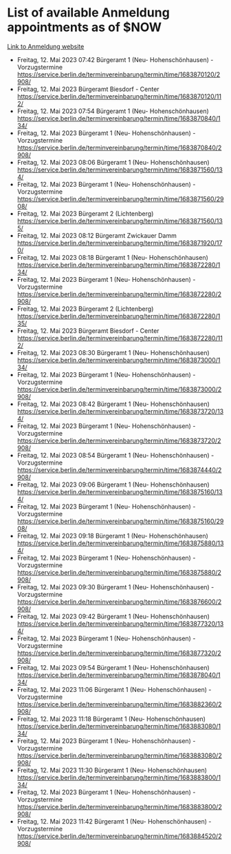 # List of available Anmeldung appointments as of $NOW
[Link to Anmeldung website](https://service.berlin.de/terminvereinbarung/termin/tag.php?termin=1&anliegen[]=120686&dienstleisterlist=122210,122217,327316,122219,327312,122227,327314,122231,327346,122243,327348,122254,122252,329742,122260,329745,122262,329748,122271,327278,122273,327274,122277,327276,330436,122280,327294,122282,327290,122284,327292,122291,327270,122285,327266,122286,327264,122296,327268,150230,329760,122297,327286,122294,327284,122312,329763,122314,329775,122304,327330,122311,327334,122309,327332,317869,122281,327352,122279,329772,122283,122276,327324,122274,327326,122267,329766,122246,327318,122251,327320,122257,327322,122208,327298,122226,327300&herkunft=http%3A%2F%2Fservice.berlin.de%2Fdienstleistung%2F120686%2F)
- Freitag, 12. Mai 2023 07:42 Bürgeramt 1 (Neu- Hohenschönhausen) - Vorzugstermine https://service.berlin.de/terminvereinbarung/termin/time/1683870120/2908/
- Freitag, 12. Mai 2023  Bürgeramt Biesdorf - Center https://service.berlin.de/terminvereinbarung/termin/time/1683870120/112/
- Freitag, 12. Mai 2023 07:54 Bürgeramt 1 (Neu- Hohenschönhausen) https://service.berlin.de/terminvereinbarung/termin/time/1683870840/134/
- Freitag, 12. Mai 2023  Bürgeramt 1 (Neu- Hohenschönhausen) - Vorzugstermine https://service.berlin.de/terminvereinbarung/termin/time/1683870840/2908/
- Freitag, 12. Mai 2023 08:06 Bürgeramt 1 (Neu- Hohenschönhausen) https://service.berlin.de/terminvereinbarung/termin/time/1683871560/134/
- Freitag, 12. Mai 2023  Bürgeramt 1 (Neu- Hohenschönhausen) - Vorzugstermine https://service.berlin.de/terminvereinbarung/termin/time/1683871560/2908/
- Freitag, 12. Mai 2023  Bürgeramt 2 (Lichtenberg) https://service.berlin.de/terminvereinbarung/termin/time/1683871560/135/
- Freitag, 12. Mai 2023 08:12 Bürgeramt Zwickauer Damm https://service.berlin.de/terminvereinbarung/termin/time/1683871920/170/
- Freitag, 12. Mai 2023 08:18 Bürgeramt 1 (Neu- Hohenschönhausen) https://service.berlin.de/terminvereinbarung/termin/time/1683872280/134/
- Freitag, 12. Mai 2023  Bürgeramt 1 (Neu- Hohenschönhausen) - Vorzugstermine https://service.berlin.de/terminvereinbarung/termin/time/1683872280/2908/
- Freitag, 12. Mai 2023  Bürgeramt 2 (Lichtenberg) https://service.berlin.de/terminvereinbarung/termin/time/1683872280/135/
- Freitag, 12. Mai 2023  Bürgeramt Biesdorf - Center https://service.berlin.de/terminvereinbarung/termin/time/1683872280/112/
- Freitag, 12. Mai 2023 08:30 Bürgeramt 1 (Neu- Hohenschönhausen) https://service.berlin.de/terminvereinbarung/termin/time/1683873000/134/
- Freitag, 12. Mai 2023  Bürgeramt 1 (Neu- Hohenschönhausen) - Vorzugstermine https://service.berlin.de/terminvereinbarung/termin/time/1683873000/2908/
- Freitag, 12. Mai 2023 08:42 Bürgeramt 1 (Neu- Hohenschönhausen) https://service.berlin.de/terminvereinbarung/termin/time/1683873720/134/
- Freitag, 12. Mai 2023  Bürgeramt 1 (Neu- Hohenschönhausen) - Vorzugstermine https://service.berlin.de/terminvereinbarung/termin/time/1683873720/2908/
- Freitag, 12. Mai 2023 08:54 Bürgeramt 1 (Neu- Hohenschönhausen) - Vorzugstermine https://service.berlin.de/terminvereinbarung/termin/time/1683874440/2908/
- Freitag, 12. Mai 2023 09:06 Bürgeramt 1 (Neu- Hohenschönhausen) https://service.berlin.de/terminvereinbarung/termin/time/1683875160/134/
- Freitag, 12. Mai 2023  Bürgeramt 1 (Neu- Hohenschönhausen) - Vorzugstermine https://service.berlin.de/terminvereinbarung/termin/time/1683875160/2908/
- Freitag, 12. Mai 2023 09:18 Bürgeramt 1 (Neu- Hohenschönhausen) https://service.berlin.de/terminvereinbarung/termin/time/1683875880/134/
- Freitag, 12. Mai 2023  Bürgeramt 1 (Neu- Hohenschönhausen) - Vorzugstermine https://service.berlin.de/terminvereinbarung/termin/time/1683875880/2908/
- Freitag, 12. Mai 2023 09:30 Bürgeramt 1 (Neu- Hohenschönhausen) - Vorzugstermine https://service.berlin.de/terminvereinbarung/termin/time/1683876600/2908/
- Freitag, 12. Mai 2023 09:42 Bürgeramt 1 (Neu- Hohenschönhausen) https://service.berlin.de/terminvereinbarung/termin/time/1683877320/134/
- Freitag, 12. Mai 2023  Bürgeramt 1 (Neu- Hohenschönhausen) - Vorzugstermine https://service.berlin.de/terminvereinbarung/termin/time/1683877320/2908/
- Freitag, 12. Mai 2023 09:54 Bürgeramt 1 (Neu- Hohenschönhausen) https://service.berlin.de/terminvereinbarung/termin/time/1683878040/134/
- Freitag, 12. Mai 2023 11:06 Bürgeramt 1 (Neu- Hohenschönhausen) - Vorzugstermine https://service.berlin.de/terminvereinbarung/termin/time/1683882360/2908/
- Freitag, 12. Mai 2023 11:18 Bürgeramt 1 (Neu- Hohenschönhausen) https://service.berlin.de/terminvereinbarung/termin/time/1683883080/134/
- Freitag, 12. Mai 2023  Bürgeramt 1 (Neu- Hohenschönhausen) - Vorzugstermine https://service.berlin.de/terminvereinbarung/termin/time/1683883080/2908/
- Freitag, 12. Mai 2023 11:30 Bürgeramt 1 (Neu- Hohenschönhausen) https://service.berlin.de/terminvereinbarung/termin/time/1683883800/134/
- Freitag, 12. Mai 2023  Bürgeramt 1 (Neu- Hohenschönhausen) - Vorzugstermine https://service.berlin.de/terminvereinbarung/termin/time/1683883800/2908/
- Freitag, 12. Mai 2023 11:42 Bürgeramt 1 (Neu- Hohenschönhausen) - Vorzugstermine https://service.berlin.de/terminvereinbarung/termin/time/1683884520/2908/

